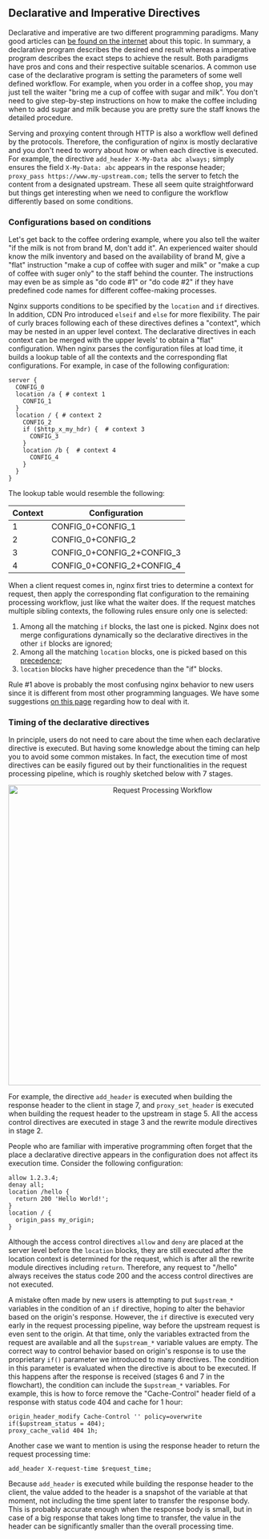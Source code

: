 ## Declarative and Imperative Directives

Declarative and imperative are two different programming paradigms. Many good articles can [be found on the internet](https://www.google.com/search?q=imperative+declarative) about this topic. In summary, a declarative program describes the desired end result whereas a imperative program describes the exact steps to achieve the result. Both paradigms have pros and cons and their respective suitable scenarios. A common use case of the declarative program is setting the parameters of some well defined workflow. For example, when you order in a coffee shop, you may just tell the waiter "bring me a cup of coffee with sugar and milk". You don't need to give step-by-step instructions on how to make the coffee including when to add sugar and milk because you are pretty sure the staff knows the detailed procedure.

Serving and proxying content through HTTP is also a workflow well defined by the protocols. Therefore, the configuration of nginx is mostly declarative and you don't need to worry about how or when each directive is executed. For example, the directive `add_header X-My-Data abc always;` simply ensures the field `X-My-Data: abc` appears in the response header; `proxy_pass https://www.my-upstream.com;` tells the server to fetch the content from a designated upstream. These all seem quite straightforward but things get interesting when we need to configure the workflow differently based on some conditions.

### Configurations based on conditions

Let's get back to the coffee ordering example, where you also tell the waiter "if the milk is not from brand M, don't add it". An experienced waiter should know the milk inventory and based on the availability of brand M, give a "flat" instruction "make a cup of coffee with suger and milk" or "make a cup of coffee with suger only" to the staff behind the counter. The instructions may even be as simple as "do code #1" or "do code #2" if they have predefined code names for different coffee-making processes.

Nginx supports conditions to be specified by the `location` and `if` directives. In addition, CDN Pro introduced `elseif` and `else` for more flexibility. The pair of curly braces following each of these directives defines a "context", which may be nested in an upper level context. The declarative directives in each context can be merged with the upper levels' to obtain a "flat" configuration. When nginx parses the configuration files at load time, it builds a lookup table of all the contexts and the corresponding flat configurations. For example, in case of the following configuration:
```nginx
server {
  CONFIG_0
  location /a { # context 1
    CONFIG_1
  }
  location / { # context 2
    CONFIG_2
    if ($http_x_my_hdr) {  # context 3
      CONFIG_3
    }
    location /b {  # context 4
      CONFIG_4
    }
  }
}
```
The lookup table would resemble the following:

| **Context** | **Configuration** |
| ---- | ---- |
| 1 | CONFIG_0+CONFIG_1 |
| 2 | CONFIG_0+CONFIG_2 |
| 3 | CONFIG_0+CONFIG_2+CONFIG_3 |
| 4 | CONFIG_0+CONFIG_2+CONFIG_4 |

When a client request comes in, nginx first tries to determine a context for request, then apply the corresponding flat configuration to the remaining processing workflow, just like what the waiter does. If the request matches multiple sibling contexts, the following rules ensure only one is selected:

1. Among all the matching `if` blocks, the last one is picked. Nginx does not merge configurations dynamically so the declarative directives in the other `if` blocks are ignored;
2. Among all the matching `location` blocks, one is picked based on this [precedence](http://nginx.org/en/docs/http/ngx_http_core_module.html#location);
3. `location` blocks have higher precedence than the "if" blocks.

Rule #1 above is probably the most confusing nginx behavior to new users since it is different from most other programming languages. We have some suggestions [on this page](multiple-origins) regarding how to deal with it.


### Timing of the declarative directives

In principle, users do not need to care about the time when each declarative directive is executed. But having some knowledge about the timing can help you to avoid some common mistakes. In fact, the execution time of most directives can be easily figured out by their functionalities in the request processing pipeline, which is roughly sketched below with 7 stages.
<p align=center src=“https://docs.google.com/drawings/d/1XC9P8Y4bd_M876iiAUUYkijocV_y21S8YT3rg3ACh2E/edit”><img src="/docs/edge-logic/request-workflow.png" alt="Request Processing Workflow" width="600"></p>

For example, the directive `add_header` is executed when building the response header to the client in stage 7, and `proxy_set_header` is executed when building the request header to the upstream in stage 5. All the access control directives are executed in stage 3 and the rewrite module directives in stage 2.

People who are familiar with imperative programming often forget that the place a declarative directive appears in the configuration does not affect its execution time. Consider the following configuration:
```nginx
allow 1.2.3.4;
denay all;
location /hello {
  return 200 'Hello World!';
}
location / {
  origin_pass my_origin;
}
```
Although the access control directives `allow` and `deny` are placed at the server level before the `location` blocks, they are still executed after the location context is determined for the request, which is after all the rewrite module directives including `return`. Therefore, any request to "/hello" always receives the status code 200 and the access control directives are not executed.

A mistake often made by new users is attempting to put `$upstream_*` variables in the condition of an `if` directive, hoping to alter the behavior based on the origin's response. However, the `if` directive is executed very early in the request processing pipeline, way before the upstream request is even sent to the origin. At that time, only the variables extracted from the request are available and all the `$upstream_*` variable values are empty. The correct way to control behavior based on origin's response is to use the proprietary `if()` parameter we introduced to many directives. The condition in this parameter is evaluated when the directive is about to be executed. If this happens after the response is received (stages 6 and 7 in the flowchart), the condition can include the `$upstream_*` variables. For example, this is how to force remove the "Cache-Control" header field of a response with status code 404 and cache for 1 hour:
```nginx
origin_header_modify Cache-Control '' policy=overwrite if($upstream_status = 404);
proxy_cache_valid 404 1h;
```

Another case we want to mention is using the response header to return the request processing time:
```nginx
add_header X-request-time $request_time;
```
Because `add_header` is executed while building the response header to the client, the value added to the header is a snapshot of the variable at that moment, not including the time spent later to transfer the response body. This is probably accurate enough when the response body is small, but in case of a big response that takes long time to transfer, the value in the header can be significantly smaller than the overall processing time.
